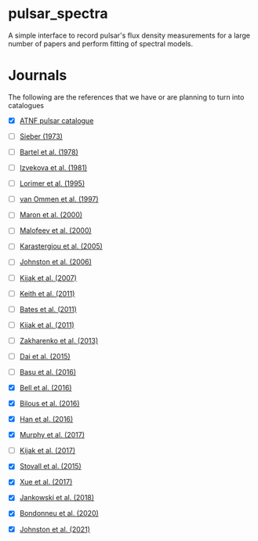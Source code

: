 # pulsar_spectra
A simple interface to record pulsar's flux density measurements for a large number of papers and perform fitting of spectral models.


# Journals
The following are the references that we have or are planning to turn into catalogues
- [x] [ATNF pulsar catalogue](https://www.atnf.csiro.au/research/pulsar/psrcat/)
- [ ] [Sieber (1973)](https://ui.adsabs.harvard.edu/abs/1973A%26A....28..237S/abstract)
- [ ] [Bartel et al. (1978)](https://ui.adsabs.harvard.edu/abs/1978A%26A....68..361B/abstract)
- [ ] [Izvekova et al. (1981)](https://ui.adsabs.harvard.edu/abs/1981Ap%26SS..78...45I/abstract)
- [ ] [Lorimer et al. (1995)](https://ui.adsabs.harvard.edu/abs/1995MNRAS.273..411L/abstract)
- [ ] [van Ommen et al. (1997)](https://ui.adsabs.harvard.edu/abs/1997MNRAS.287..307V/abstract)
- [ ] [Maron et al. (2000)](https://ui.adsabs.harvard.edu/abs/2000A%26AS..147..195M/abstract)
- [ ] [Malofeev et al. (2000)](https://ui.adsabs.harvard.edu/abs/2000ARep...44..436M/abstract)
- [ ] [Karastergiou et al. (2005)](https://ui.adsabs.harvard.edu/abs/2005MNRAS.359..481K/abstract)
- [ ] [Johnston et al. (2006)](https://ui.adsabs.harvard.edu/abs/2006MNRAS.369.1916J/abstract)
- [ ] [Kijak et al. (2007)](https://ui.adsabs.harvard.edu/abs/2007A%26A...462..699K/abstract)
- [ ] [Keith et al. (2011)](https://ui.adsabs.harvard.edu/abs/2011MNRAS.416..346K/abstract)
- [ ] [Bates et al. (2011)](https://ui.adsabs.harvard.edu/abs/2011MNRAS.411.1575B/abstract)
- [ ] [Kijak et al. (2011)](https://ui.adsabs.harvard.edu/abs/2011A%26A...531A..16K/abstract)
- [ ] [Zakharenko et al. (2013)](https://ui.adsabs.harvard.edu/abs/2013MNRAS.431.3624Z/abstract)
- [ ] [Dai et al. (2015)](https://ui.adsabs.harvard.edu/abs/2015MNRAS.449.3223D/abstract)
- [ ] [Basu et al. (2016)](https://ui.adsabs.harvard.edu/abs/2016MNRAS.458.2509B/abstract)
- [x] [Bell et al. (2016)](https://ui.adsabs.harvard.edu/abs/2016MNRAS.461..908B/abstract)
- [x] [Bilous et al. (2016)](https://ui.adsabs.harvard.edu/abs/2016A%26A...591A.134B/abstract)
- [x] [Han et al. (2016)](https://ui.adsabs.harvard.edu/abs/2016RAA....16..159H/abstract)
- [x] [Murphy et al. (2017)](https://ui.adsabs.harvard.edu/abs/2017PASA...34...20M/abstract)
- [ ] [Kijak et al. (2017)](https://ui.adsabs.harvard.edu/abs/2017ApJ...840..108K/abstract)


- [x] [Stovall et al. (2015)](https://ui.adsabs.harvard.edu/abs/2015ApJ...808..156S/abstract)
- [x] [Xue et al. (2017)](https://ui.adsabs.harvard.edu/abs/2017PASA...34...70X/abstract)
- [x] [Jankowski et al. (2018)](https://ui.adsabs.harvard.edu/abs/2018MNRAS.473.4436J/abstract)
- [x] [Bondonneu et al. (2020)](https://ui.adsabs.harvard.edu/abs/2020A%26A...635A..76B/abstract)
- [x] [Johnston et al. (2021)](https://ui.adsabs.harvard.edu/abs/2021MNRAS.502.1253J/abstract)